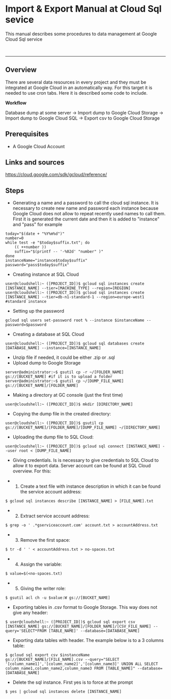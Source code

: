 # Import & Export Manual at Cloud Sql sevice

This manual describes some procedures to data management at Google Cloud Sql service

<br>
<hr>


## Overview
There are several data resources in every project and they must be integrated at Google Cloud in an automatically way. For this target it is needed to use cron tabs. Here it is described some code to include.

__Workflow__

Database dump at some server -> Import dump to Google Cloud Storage -> Import dump to Google Cloud SQL -> Export csv to Google Cloud Storage

## Prerequisites

- A Google Cloud Account

## Links and sources

https://cloud.google.com/sdk/gcloud/reference/

## Steps

- Generating a name and a password to call the cloud sql instance. It is necessary to create new name and password each instance because Google Cloud does not allow to repeat recently used names to call them. First it is generated the current date and then it is added to "instance" and "pass" for example

```console
today="$(date + "%Y%m%d")"
number=0
while test -e "$today$suffix.txt"; do
	(( ++number ))
	suffix="$(printf -- '-%02d' "number" )"
done
instanceName="instance$today$suffix"
password="pass$today$suffix"

```

- Creating instance at SQL Cloud
```console
user@cloudshell:~ ([PROJECT_ID])$ gcloud sql instances create [INSTANCE_NAME] --tier=[MACHINE_TYPE] --region=[REGION]
user@cloudshell:~ ([PROJECT_ID])$ gcloud sql instances create [INSTANCE_NAME] --tier=db-n1-standard-1 --region=europe-west1 #standard instance
```
- Setting up the password

```
gcloud sql users set-password root % --instance $instanceName --password=$password

```

- Creating a database at SQL Cloud
```console
user@cloudshell:~ ([PROJECT_ID])$ gcloud sql databases create [DATABASE_NAME] --instance=[INSTANCE_NAME]
```
- Unzip file if needed, it could be either .zip or .sql  
- Upload dump to Google Storage
```console
server@administrator:~$ gsutil cp -r ~/[FOLDER_NAME] gs://[BUCKET_NAME] #if it is to upload a folder
server@administrator:~$ gsutil cp ~/[DUMP_FILE_NAME] gs://[BUCKET_NAME]/[FOLDER_NAME] 
```
- Making a directory at GC console (just the first time)
```console
user@cloudshell:~ ([PROJECT_ID])$ mkdir [DIRECTORY_NAME]
```
- Copying the dump file in the created directory:
```console
user@cloudshell:~ ([PROJECT_ID])$ gsutil cp gs://[BUCKET_NAME]/[FOLDER_NAME]/[DUMP_FILE_NAME] ~/[DIRECTORY_NAME]
```
- Uploading the dump file to SQL Cloud:
```console
user@cloudshell:~ ([PROJECT_ID])$ gcloud sql connect [INSTANCE_NAME] --user root < [DUMP_FILE_NAME]
```

- Giving credentials. Is is necessary to give credentials to SQL Cloud to allow it to export data. Server account can be found at SQL Cloud overview. For this:

- 1. Create a text file with instance description in which it can be found the service account address:

```console
$ gcloud sql instances describe [INSTANCE_NAME] > [FILE_NAME].txt

```

- 2. Extract service account address:

```console
$ grep -o ' .*gserviceaccount.com' account.txt > accountAddress.txt

```
- 3. Remove the first space:

```console
$ tr -d ' ' < accountAddress.txt > no-spaces.txt

```

- 4. Assign the variable:

```console
$ value=$(<no-spaces.txt)
``` 
- 5. Giving the writer role: 

```console
$ gsutil acl ch -u $value:W gs://[BUCKET_NAME]
```


- Exporting tables in .csv format to Google Storage. This way does not give any header:
```console
$ user@cloudshell:~ ([PROJECT_ID])$ gcloud sql export csv [INSTANCE_NAME] gs://[BUCKET_NAME]/[FOLDER_NAME]/[CSV_FILE_NAME] --query='SELECT*FROM [TABLE_NAME]' --database=[DATABASE_NAME]
```

- Exporting data tables with header. The example below is to a 3 columns table:

```console
$ gcloud sql export csv $instanceName gs://[BUCKET_NAME]/[FILE_NAME].csv --query="SELECT '[column_name1]','[column_name2]','[column_name3]' UNION ALL SELECT column_name1,column_name2,column_name3 FROM [TABLE_NAME]" --database=[DATABASE_NAME]
```


- Delete the sql instance. First yes is to force at the prompt 

```console
$ yes | gcloud sql instances delete [INSTANCE_NAME]
```
	
